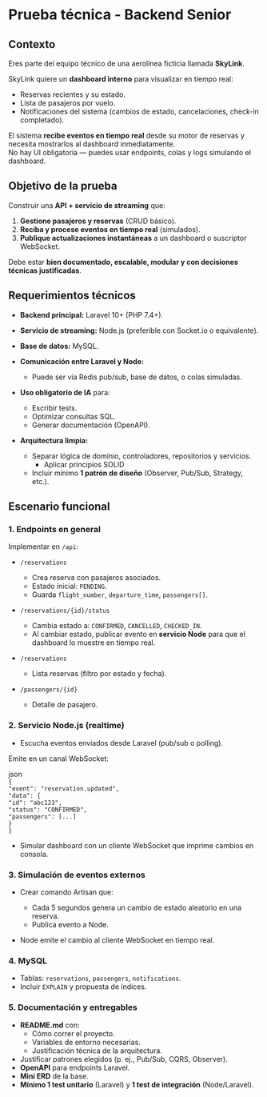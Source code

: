# **Prueba técnica \- Backend Senior**

## **Contexto**

Eres parte del equipo técnico de una aerolínea ficticia llamada **SkyLink**.

SkyLink quiere un **dashboard interno** para visualizar en tiempo real:

* Reservas recientes y su estado.  
* Lista de pasajeros por vuelo.  
* Notificaciones del sistema (cambios de estado, cancelaciones, check-in completado).

El sistema **recibe eventos en tiempo real** desde su motor de reservas y necesita mostrarlos al dashboard inmediatamente.  
No hay UI obligatoria — puedes usar endpoints, colas y logs simulando el dashboard.

## **Objetivo de la prueba**

Construir una **API \+ servicio de streaming** que:

1. **Gestione pasajeros y reservas** (CRUD básico).  
2. **Reciba y procese eventos en tiempo real** (simulados).  
3. **Publique actualizaciones instantáneas** a un dashboard o suscriptor WebSocket.

Debe estar **bien documentado, escalable, modular y con decisiones técnicas justificadas**.

## **Requerimientos técnicos**

* **Backend principal:** Laravel 10+ (PHP 7.4+).  
* **Servicio de streaming:** Node.js (preferible con Socket.io o equivalente).  
* **Base de datos:** MySQL.  
* **Comunicación entre Laravel y Node:**  
  * Puede ser vía Redis pub/sub, base de datos, o colas simuladas.  
* **Uso obligatorio de IA** para:  
  * Escribir tests.  
  * Optimizar consultas SQL.  
  * Generar documentación (OpenAPI).

* **Arquitectura limpia:**

  * Separar lógica de dominio, controladores, repositorios y servicios.	  
    * Aplicar principios SOLID  
  * Incluir mínimo **1 patrón de diseño** (Observer, Pub/Sub, Strategy, etc.).

## **Escenario funcional**

### **1\. Endpoints en general**

Implementar en `/api`:

* `/reservations`

  * Crea reserva con pasajeros asociados.  
  * Estado inicial: `PENDING`.  
  * Guarda `flight_number`, `departure_time`, `passengers[]`.

* `/reservations/{id}/status`

  * Cambia estado a: `CONFIRMED`, `CANCELLED`, `CHECKED_IN`.  
  * Al cambiar estado, publicar evento en **servicio Node** para que el dashboard lo muestre en tiempo real.

* `/reservations`

  * Lista reservas (filtro por estado y fecha).

* `/passengers/{id}`

  * Detalle de pasajero.

### **2\. Servicio Node.js (realtime)**

* Escucha eventos enviados desde Laravel (pub/sub o polling).

Emite en un canal WebSocket:

 json  
`{`  
  `"event": "reservation.updated",`  
  `"data": {`  
    `"id": "abc123",`  
    `"status": "CONFIRMED",`  
    `"passengers": [...]`  
  `}`  
`}`

* Simular dashboard con un cliente WebSocket que imprime cambios en consola.

### **3\. Simulación de eventos externos**

* Crear comando Artisan que:

  * Cada 5 segundos genera un cambio de estado aleatorio en una reserva.  
  * Publica evento a Node.

* Node emite el cambio al cliente WebSocket en tiempo real.

### **4\. MySQL**

* Tablas: `reservations`, `passengers`, `notifications`.  
* Incluir `EXPLAIN` y propuesta de índices.

### **5\. Documentación y entregables**

* **README.md** con:  
  * Cómo correr el proyecto.  
  * Variables de entorno necesarias.  
  * Justificación técnica de la arquitectura.  
* Justificar patrones elegidos (p. ej., Pub/Sub, CQRS, Observer).  
* **OpenAPI** para endpoints Laravel.  
* **Mini ERD** de la base.  
* **Mínimo 1 test unitario** (Laravel) y **1 test de integración** (Node/Laravel).

